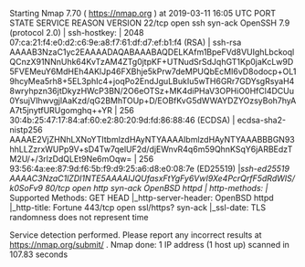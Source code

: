 Starting Nmap 7.70 ( https://nmap.org ) at 2019-03-11 16:05 UTC
PORT    STATE SERVICE    REASON  VERSION
22/tcp  open  ssh        syn-ack OpenSSH 7.9 (protocol 2.0)
| ssh-hostkey: 
|   2048 07:ca:21:f4:e0:d2:c6:9e:a8:f7:61:df:d7:ef:b1:f4 (RSA)
| ssh-rsa AAAAB3NzaC1yc2EAAAADAQABAAABAQDELKAfm1BpeFVd8VUIghLbckoqlQCnzX91NNnUhk64KvTzAM4ZTg0jtpKF+UTNudSrSdJqhGT1Kp0jaKcLw9D5FVEMeuY6MdHEh4AKlJp46FXBhje5kPrw7deMPUQbEcMI6vD8odocp+OL19hcyMea5rh8+5EL3phIc4+joqPo2EndJguLBukIu5wTH6GRr7GDYsgRsyaH48wryhpzn36jtDkyzHWcP3BN/2O6eOTSz+MK4diPHaV3OPHiO0HfCl4DCUu0YsujVIhwvgjlAaKzd/qG2BMhTOUp+D/EOBfKvG5dWWAYDZYOzsyBoh7hyAA7t5jnytfURUgomghq++YR
|   256 30:4b:25:47:17:84:af:60:e2:80:20:9d:fd:86:88:46 (ECDSA)
| ecdsa-sha2-nistp256 AAAAE2VjZHNhLXNoYTItbmlzdHAyNTYAAAAIbmlzdHAyNTYAAABBBGN93hhLLZzrxWUPp9V+sD4Tw7qelUF2d/djEWnvR4q6m59QhnKSqY6jARBEdzTM2U/+/3rlzDdQLEt9Ne6mOqw=
|   256 93:56:4a:ee:87:9d:f6:5b:f9:d9:25:a6:d8:e0:08:7e (ED25519)
|_ssh-ed25519 AAAAC3NzaC1lZDI1NTE5AAAAIJQUfasxFtYgFy6VwI9Xe4PcrQrfF5dRdWIS/k0SoFv9
80/tcp  open  http       syn-ack OpenBSD httpd
| http-methods: 
|_  Supported Methods: GET HEAD
|_http-server-header: OpenBSD httpd
|_http-title: Fortune
443/tcp open  ssl/https? syn-ack
|_ssl-date: TLS randomness does not represent time

Service detection performed. Please report any incorrect results at https://nmap.org/submit/ .
Nmap done: 1 IP address (1 host up) scanned in 107.83 seconds
